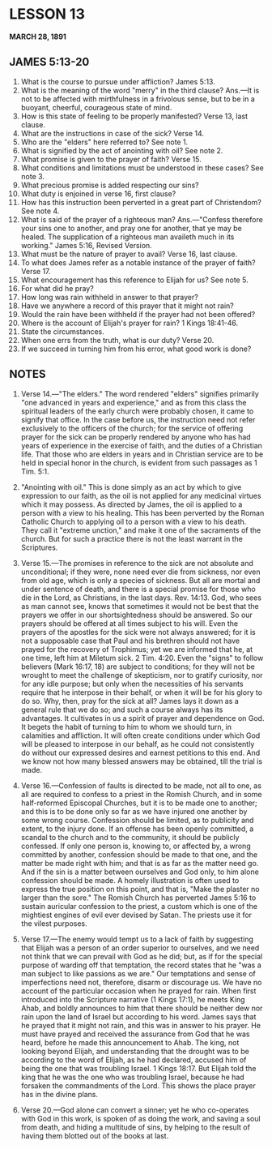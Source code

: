 # LESSON 13
**MARCH 28, 1891**

## JAMES 5:13-20

1. What is the course to pursue under affliction? James 5:13.
2. What is the meaning of the word "merry" in the third clause? Ans.—It is not to be affected with mirthfulness in a frivolous sense, but to be in a buoyant, cheerful, courageous state of mind.
3. How is this state of feeling to be properly manifested? Verse 13, last clause.
4. What are the instructions in case of the sick? Verse 14.
5. Who are the "elders" here referred to? See note 1.
6. What is signified by the act of anointing with oil? See note 2.
7. What promise is given to the prayer of faith? Verse 15.
8. What conditions and limitations must be understood in these cases? See note 3.
9. What precious promise is added respecting our sins?
10. What duty is enjoined in verse 16, first clause?
11. How has this instruction been perverted in a great part of Christendom? See note 4.
12. What is said of the prayer of a righteous man? Ans.—"Confess therefore your sins one to another, and pray one for another, that ye may be healed. The supplication of a righteous man availeth much in its working." James 5:16, Revised Version.
13. What must be the nature of prayer to avail? Verse 16, last clause.
14. To what does James refer as a notable instance of the prayer of faith? Verse 17.
15. What encouragement has this reference to Elijah for us? See note 5.
16. For what did he pray?
17. How long was rain withheld in answer to that prayer?
18. Have we anywhere a record of this prayer that it might not rain?
19. Would the rain have been withheld if the prayer had not been offered?
20. Where is the account of Elijah's prayer for rain? 1 Kings 18:41-46.
21. State the circumstances.
22. When one errs from the truth, what is our duty? Verse 20.
23. If we succeed in turning him from his error, what good work is done?

## NOTES

1. Verse 14.—"The elders." The word rendered "elders" signifies primarily "one advanced in years and experience," and as from this class the spiritual leaders of the early church were probably chosen, it came to signify that office. In the case before us, the instruction need not refer exclusively to the officers of the church; for the service of offering prayer for the sick can be properly rendered by anyone who has had years of experience in the exercise of faith, and the duties of a Christian life. That those who are elders in years and in Christian service are to be held in special honor in the church, is evident from such passages as 1 Tim. 5:1.

2. "Anointing with oil." This is done simply as an act by which to give expression to our faith, as the oil is not applied for any medicinal virtues which it may possess. As directed by James, the oil is applied to a person with a view to his healing. This has been perverted by the Roman Catholic Church to applying oil to a person with a view to his death. They call it "extreme unction," and make it one of the sacraments of the church. But for such a practice there is not the least warrant in the Scriptures.

3. Verse 15.—The promises in reference to the sick are not absolute and unconditional; if they were, none need ever die from sickness, nor even from old age, which is only a species of sickness. But all are mortal and under sentence of death, and there is a special promise for those who die in the Lord, as Christians, in the last days. Rev. 14:13. God, who sees as man cannot see, knows that sometimes it would not be best that the prayers we offer in our shortsightedness should be answered. So our prayers should be offered at all times subject to his will. Even the prayers of the apostles for the sick were not always answered; for it is not a supposable case that Paul and his brethren should not have prayed for the recovery of Trophimus; yet we are informed that he, at one time, left him at Miletum sick. 2 Tim. 4:20. Even the "signs" to follow believers (Mark 16:17, 18) are subject to conditions; for they will not be wrought to meet the challenge of skepticism, nor to gratify curiosity, nor for any idle purpose; but only when the necessities of his servants require that he interpose in their behalf, or when it will be for his glory to do so. Why, then, pray for the sick at all? James lays it down as a general rule that we do so; and such a course always has its advantages. It cultivates in us a spirit of prayer and dependence on God. It begets the habit of turning to him to whom we should turn, in calamities and affliction. It will often create conditions under which God will be pleased to interpose in our behalf, as he could not consistently do without our expressed desires and earnest petitions to this end. And we know not how many blessed answers may be obtained, till the trial is made.

4. Verse 16.—Confession of faults is directed to be made, not all to one, as all are required to confess to a priest in the Romish Church, and in some half-reformed Episcopal Churches, but it is to be made one to another; and this is to be done only so far as we have injured one another by some wrong course. Confession should be limited, as to publicity and extent, to the injury done. If an offense has been openly committed, a scandal to the church and to the community, it should be publicly confessed. If only one person is, knowing to, or affected by, a wrong committed by another, confession should be made to that one, and the matter be made right with him; and that is as far as the matter need go. And if the sin is a matter between ourselves and God only, to him alone confession should be made. A homely illustration is often used to express the true position on this point, and that is, "Make the plaster no larger than the sore." The Romish Church has perverted James 5:16 to sustain auricular confession to the priest, a custom which is one of the mightiest engines of evil ever devised by Satan. The priests use it for the vilest purposes.

5. Verse 17.—The enemy would tempt us to a lack of faith by suggesting that Elijah was a person of an order superior to ourselves, and we need not think that we can prevail with God as he did; but, as if for the special purpose of warding off that temptation, the record states that he "was a man subject to like passions as we are." Our temptations and sense of imperfections need not, therefore, disarm or discourage us. We have no account of the particular occasion when he prayed for rain. When first introduced into the Scripture narrative (1 Kings 17:1), he meets King Ahab, and boldly announces to him that there should be neither dew nor rain upon the land of Israel but according to his word. James says that he prayed that it might not rain, and this was in answer to his prayer. He must have prayed and received the assurance from God that he was heard, before he made this announcement to Ahab. The king, not looking beyond Elijah, and understanding that the drought was to be according to the word of Elijah, as he had declared, accused him of being the one that was troubling Israel. 1 Kings 18:17. But Elijah told the king that he was the one who was troubling Israel, because he had forsaken the commandments of the Lord. This shows the place prayer has in the divine plans.

6. Verse 20.—God alone can convert a sinner; yet he who co-operates with God in this work, is spoken of as doing the work, and saving a soul from death, and hiding a multitude of sins, by helping to the result of having them blotted out of the books at last.